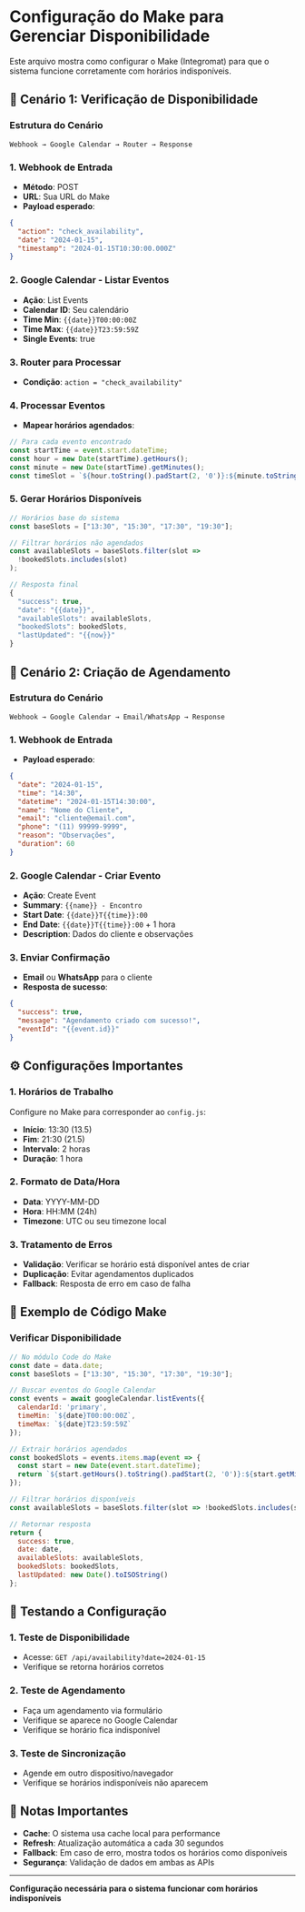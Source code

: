 # Configuração do Make para Gerenciar Disponibilidade

Este arquivo mostra como configurar o Make (Integromat) para que o sistema funcione corretamente com horários indisponíveis.

## 🔄 Cenário 1: Verificação de Disponibilidade

### Estrutura do Cenário
```
Webhook → Google Calendar → Router → Response
```

### 1. Webhook de Entrada
- **Método**: POST
- **URL**: Sua URL do Make
- **Payload esperado**:
```json
{
  "action": "check_availability",
  "date": "2024-01-15",
  "timestamp": "2024-01-15T10:30:00.000Z"
}
```

### 2. Google Calendar - Listar Eventos
- **Ação**: List Events
- **Calendar ID**: Seu calendário
- **Time Min**: `{{date}}T00:00:00Z`
- **Time Max**: `{{date}}T23:59:59Z`
- **Single Events**: true

### 3. Router para Processar
- **Condição**: `action = "check_availability"`

### 4. Processar Eventos
- **Mapear horários agendados**:
```javascript
// Para cada evento encontrado
const startTime = event.start.dateTime;
const hour = new Date(startTime).getHours();
const minute = new Date(startTime).getMinutes();
const timeSlot = `${hour.toString().padStart(2, '0')}:${minute.toString().padStart(2, '0')}`;
```

### 5. Gerar Horários Disponíveis
```javascript
// Horários base do sistema
const baseSlots = ["13:30", "15:30", "17:30", "19:30"];

// Filtrar horários não agendados
const availableSlots = baseSlots.filter(slot => 
  !bookedSlots.includes(slot)
);

// Resposta final
{
  "success": true,
  "date": "{{date}}",
  "availableSlots": availableSlots,
  "bookedSlots": bookedSlots,
  "lastUpdated": "{{now}}"
}
```

## 📅 Cenário 2: Criação de Agendamento

### Estrutura do Cenário
```
Webhook → Google Calendar → Email/WhatsApp → Response
```

### 1. Webhook de Entrada
- **Payload esperado**:
```json
{
  "date": "2024-01-15",
  "time": "14:30",
  "datetime": "2024-01-15T14:30:00",
  "name": "Nome do Cliente",
  "email": "cliente@email.com",
  "phone": "(11) 99999-9999",
  "reason": "Observações",
  "duration": 60
}
```

### 2. Google Calendar - Criar Evento
- **Ação**: Create Event
- **Summary**: `{{name}} - Encontro`
- **Start Date**: `{{date}}T{{time}}:00`
- **End Date**: `{{date}}T{{time}}:00` + 1 hora
- **Description**: Dados do cliente e observações

### 3. Enviar Confirmação
- **Email** ou **WhatsApp** para o cliente
- **Resposta de sucesso**:
```json
{
  "success": true,
  "message": "Agendamento criado com sucesso!",
  "eventId": "{{event.id}}"
}
```

## ⚙️ Configurações Importantes

### 1. Horários de Trabalho
Configure no Make para corresponder ao `config.js`:
- **Início**: 13:30 (13.5)
- **Fim**: 21:30 (21.5)
- **Intervalo**: 2 horas
- **Duração**: 1 hora

### 2. Formato de Data/Hora
- **Data**: YYYY-MM-DD
- **Hora**: HH:MM (24h)
- **Timezone**: UTC ou seu timezone local

### 3. Tratamento de Erros
- **Validação**: Verificar se horário está disponível antes de criar
- **Duplicação**: Evitar agendamentos duplicados
- **Fallback**: Resposta de erro em caso de falha

## 🔧 Exemplo de Código Make

### Verificar Disponibilidade
```javascript
// No módulo Code do Make
const date = data.date;
const baseSlots = ["13:30", "15:30", "17:30", "19:30"];

// Buscar eventos do Google Calendar
const events = await googleCalendar.listEvents({
  calendarId: 'primary',
  timeMin: `${date}T00:00:00Z`,
  timeMax: `${date}T23:59:59Z`
});

// Extrair horários agendados
const bookedSlots = events.items.map(event => {
  const start = new Date(event.start.dateTime);
  return `${start.getHours().toString().padStart(2, '0')}:${start.getMinutes().toString().padStart(2, '0')}`;
});

// Filtrar horários disponíveis
const availableSlots = baseSlots.filter(slot => !bookedSlots.includes(slot));

// Retornar resposta
return {
  success: true,
  date: date,
  availableSlots: availableSlots,
  bookedSlots: bookedSlots,
  lastUpdated: new Date().toISOString()
};
```

## 🚀 Testando a Configuração

### 1. Teste de Disponibilidade
- Acesse: `GET /api/availability?date=2024-01-15`
- Verifique se retorna horários corretos

### 2. Teste de Agendamento
- Faça um agendamento via formulário
- Verifique se aparece no Google Calendar
- Verifique se horário fica indisponível

### 3. Teste de Sincronização
- Agende em outro dispositivo/navegador
- Verifique se horários indisponíveis não aparecem

## 📝 Notas Importantes

- **Cache**: O sistema usa cache local para performance
- **Refresh**: Atualização automática a cada 30 segundos
- **Fallback**: Em caso de erro, mostra todos os horários como disponíveis
- **Segurança**: Validação de dados em ambas as APIs

---

**Configuração necessária para o sistema funcionar com horários indisponíveis**
